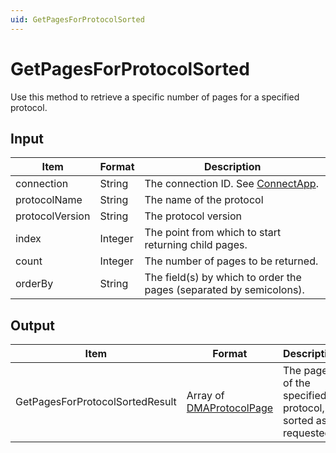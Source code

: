 ```yaml
---
uid: GetPagesForProtocolSorted
---
```


# GetPagesForProtocolSorted

Use this method to retrieve a specific number of pages for a specified protocol.

## Input

| Item            | Format  | Description                                                         |
|-----------------|---------|---------------------------------------------------------------------|
| connection      | String  | The connection ID. See [ConnectApp](xref:ConnectApp).               |
| protocolName    | String  | The name of the protocol                                            |
| protocolVersion | String  | The protocol version                                                |
| index           | Integer | The point from which to start returning child pages.                |
| count           | Integer | The number of pages to be returned.                                 |
| orderBy         | String  | The field(s) by which to order the pages (separated by semicolons). |

## Output

| Item | Format | Description |
|--|--|--|
| GetPagesForProtocolSortedResult | Array of [DMAProtocolPage](xref:DMAProtocolPage) | The pages of the specified protocol, sorted as requested. |
